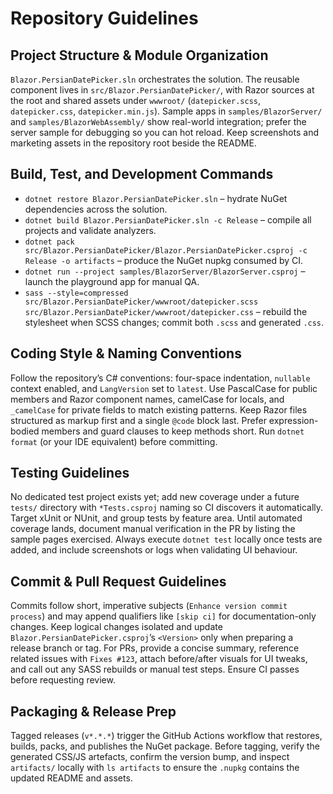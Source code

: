 # Repository Guidelines

## Project Structure & Module Organization
`Blazor.PersianDatePicker.sln` orchestrates the solution. The reusable component lives in `src/Blazor.PersianDatePicker/`, with Razor sources at the root and shared assets under `wwwroot/` (`datepicker.scss`, `datepicker.css`, `datepicker.min.js`). Sample apps in `samples/BlazorServer/` and `samples/BlazorWebAssembly/` show real-world integration; prefer the server sample for debugging so you can hot reload. Keep screenshots and marketing assets in the repository root beside the README.

## Build, Test, and Development Commands
- `dotnet restore Blazor.PersianDatePicker.sln` – hydrate NuGet dependencies across the solution.
- `dotnet build Blazor.PersianDatePicker.sln -c Release` – compile all projects and validate analyzers.
- `dotnet pack src/Blazor.PersianDatePicker/Blazor.PersianDatePicker.csproj -c Release -o artifacts` – produce the NuGet nupkg consumed by CI.
- `dotnet run --project samples/BlazorServer/BlazorServer.csproj` – launch the playground app for manual QA.
- `sass --style=compressed src/Blazor.PersianDatePicker/wwwroot/datepicker.scss src/Blazor.PersianDatePicker/wwwroot/datepicker.css` – rebuild the stylesheet when SCSS changes; commit both `.scss` and generated `.css`.

## Coding Style & Naming Conventions
Follow the repository’s C# conventions: four-space indentation, `nullable` context enabled, and `LangVersion` set to `latest`. Use PascalCase for public members and Razor component names, camelCase for locals, and `_camelCase` for private fields to match existing patterns. Keep Razor files structured as markup first and a single `@code` block last. Prefer expression-bodied members and guard clauses to keep methods short. Run `dotnet format` (or your IDE equivalent) before committing.

## Testing Guidelines
No dedicated test project exists yet; add new coverage under a future `tests/` directory with `*Tests.csproj` naming so CI discovers it automatically. Target xUnit or NUnit, and group tests by feature area. Until automated coverage lands, document manual verification in the PR by listing the sample pages exercised. Always execute `dotnet test` locally once tests are added, and include screenshots or logs when validating UI behaviour.

## Commit & Pull Request Guidelines
Commits follow short, imperative subjects (`Enhance version commit process`) and may append qualifiers like `[skip ci]` for documentation-only changes. Keep logical changes isolated and update `Blazor.PersianDatePicker.csproj`’s `<Version>` only when preparing a release branch or tag. For PRs, provide a concise summary, reference related issues with `Fixes #123`, attach before/after visuals for UI tweaks, and call out any SASS rebuilds or manual test steps. Ensure CI passes before requesting review.

## Packaging & Release Prep
Tagged releases (`v*.*.*`) trigger the GitHub Actions workflow that restores, builds, packs, and publishes the NuGet package. Before tagging, verify the generated CSS/JS artefacts, confirm the version bump, and inspect `artifacts/` locally with `ls artifacts` to ensure the `.nupkg` contains the updated README and assets.
